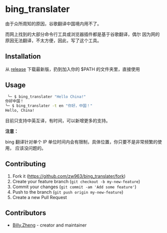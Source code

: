 # bing_translater

由于众所周知的原因，谷歌翻译中国境内用不了。

而网上找到的大部分命令行工具或浏览器插件都是基于谷歌翻译，偶尔
因为网的原因无法翻译，不太方便，因此，写了这个工具。

## Installation

从 [release](https://github.com/crystal-china/bing_translater/releases) 下载最新版，扔到加入你的 $PATH 的文件夹里，直接使用

## Usage

```sh
 ╰─ $ bing_translater "Hello China!"
你好中国！
╰─ $ bing_translater -t en "你好，中国！"
Hello, China!
```

目前只支持中英互译，有时间，可以新增更多的支持。

**注意：**

bing 翻译针对单个 IP 单位时间内会有限制，具体位置，你只要不是非常频繁的使用，
应该没问题的。

## Contributing

1. Fork it (<https://github.com/zw963/bing_translater/fork>)
2. Create your feature branch (`git checkout -b my-new-feature`)
3. Commit your changes (`git commit -am 'Add some feature'`)
4. Push to the branch (`git push origin my-new-feature`)
5. Create a new Pull Request

## Contributors

- [Billy.Zheng](https://github.com/zw963) - creator and maintainer

